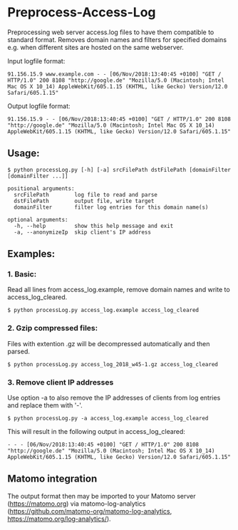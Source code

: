 # Preprocess-Access-Log
Preprocessing web server access.log files to have them compatible to standard format. Removes domain names and filters for specified domains e.g. when different sites are hosted on the same webserver.

Input logfile format:
```
91.156.15.9 www.example.com - - [06/Nov/2018:13:40:45 +0100] "GET / HTTP/1.0" 200 8108 "http://google.de" "Mozilla/5.0 (Macintosh; Intel Mac OS X 10_14) AppleWebKit/605.1.15 (KHTML, like Gecko) Version/12.0 Safari/605.1.15"
```

Output logfile format:
```
91.156.15.9 - - [06/Nov/2018:13:40:45 +0100] "GET / HTTP/1.0" 200 8108 "http://google.de" "Mozilla/5.0 (Macintosh; Intel Mac OS X 10_14) AppleWebKit/605.1.15 (KHTML, like Gecko) Version/12.0 Safari/605.1.15"
```

## Usage:
```
$ python processLog.py [-h] [-a] srcFilePath dstFilePath [domainFilter [domainFilter ...]]

positional arguments:
  srcFilePath        log file to read and parse
  dstFilePath        output file, write target
  domainFilter       filter log entries for this domain name(s)

optional arguments:
  -h, --help         show this help message and exit
  -a, --anonymizeIp  skip client's IP address
```
## Examples:
### 1. Basic:
Read all lines from access_log.example, remove domain names and write to access_log_cleared.
```
$ python processLog.py access_log.example access_log_cleared
```
### 2. Gzip compressed files:
Files with extention .gz will be decompressed automatically and then parsed.
```
$ python processLog.py access_log_2018_w45-1.gz access_log_cleared
```
### 3. Remove client IP addresses
Use option -a to also remove the IP addresses of clients from log entries and replace them with '-'.
```
$ python processLog.py -a access_log.example access_log_cleared
```
This will result in the following output in access_log_cleared:
```
- - - [06/Nov/2018:13:40:45 +0100] "GET / HTTP/1.0" 200 8108 "http://google.de" "Mozilla/5.0 (Macintosh; Intel Mac OS X 10_14) AppleWebKit/605.1.15 (KHTML, like Gecko) Version/12.0 Safari/605.1.15"
```
## Matomo integration
The output format then may be imported to your Matomo server (https://matomo.org) via matomo-log-analytics (https://github.com/matomo-org/matomo-log-analytics, https://matomo.org/log-analytics/).

